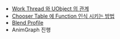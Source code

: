 - [Work Thread 와 UObject 의 관계](/Unreal/Feature/Thread.md#Thread_와_UObject)
- [Chooser Table 에 Function 인식 시키는 방법](/Unreal/Animation/6_Chooser.md#Get_Function_Return_Value)
- [Blend Profile](/Unreal/Animation/7_Motion_Matching.md#Blend_Profile)
- AnimGraph 진행